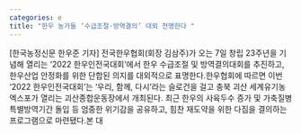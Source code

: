 ```yaml
---
categories: e
title: "한우 농가들 ‘수급조절·방역결의’ 대외 천명한다 "
---
```

[한국농정신문 한우준 기자] 전국한우협회(회장 김삼주)가 오는 7일 창립 23주년을 기념해 열리는 ‘2022 한우인전국대회’에서 한우 수급조절 및 방역결의대회를 추진하고, 한우산업 안정화를 위한 단합된 의지를 대외적으로 표명한다.한우협회에 따르면 이번 ‘2022 한우인전국대회’는 ‘우리, 함께, 다시’라는 슬로건을 걸고 충북 괴산 세계유기농엑스포가 열리는 괴산종합운동장에서 개최된다. 최근 한우의 사육두수 증가 및 가축질병 특별방역기간 돌입 등 엄중한 위기감을 공유하고, 힘찬 재도약을 위한 다짐을 결의하는 프로그램으로 마련됐다.본 대
